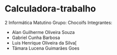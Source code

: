 # Calculadora-trabalho

2 Informática Matutino
Grupo: Chocoifs
Integrantes:

- Alan Guilherme Oliveira Souza
- Gabriel Cunha Barbosa
- Luis Henrique Oliveira da Silva[
- Tâmara Lucena Guimarães Goes
